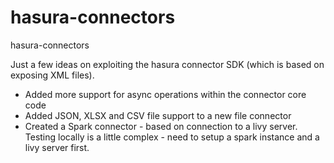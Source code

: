 # hasura-connectors
hasura-connectors

Just a few ideas on exploiting the hasura connector SDK (which is based on exposing XML files).

* Added more support for async operations within the connector core code
* Added JSON, XLSX and CSV file support to a new file connector
* Created a Spark connector - based on connection to a livy server. Testing locally is a little complex - need to setup a spark instance and a livy server first.
